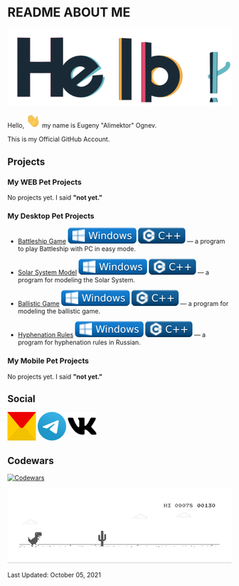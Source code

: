 # README ABOUT ME #

![Hello](images/general/hello.gif)

Hello, <img src="images/general/hi.gif" width="32px" height="32px"> my name is Eugeny "Alimektor" Ognev.

This is my Official GitHub Account.

## Projects ##


### My WEB Pet Projects ###

No projects yet. I said **"not yet."**


### My Desktop Pet Projects ###


- [Battleship Game](https://github.com/Alimektor/battleship-cpp-clr) ![windows](images/tech/windows.svg) ![cpp](images/tech/cpp.svg)  — a program to play Battleship with PC in easy mode.

- [Solar System Model](https://github.com/Alimektor/solar-system-model-cpp-clr) ![windows](images/tech/windows.svg) ![cpp](images/tech/cpp.svg)  — a program for modeling the Solar System.

- [Ballistic Game](https://github.com/Alimektor/ballistic-game-cpp-clr) ![windows](images/tech/windows.svg) ![cpp](images/tech/cpp.svg)  — a program for modeling the ballistic game.

- [Hyphenation Rules](https://github.com/Alimektor/hyphenation-rules-cpp-clr) ![windows](images/tech/windows.svg) ![cpp](images/tech/cpp.svg)  — a program for hyphenation rules in Russian.
 


### My Mobile Pet Projects ###

No projects yet. I said **"not yet."**




## Social ##

 <a href="mailto:sheste12@yandex.ru?subject=%5BGitHub%5D%20SUBJECT&body=Hello%2C%20Alimektor%0D%0A%0D%0A1.%20WHO%20ARE%20YOU.%0D%0A2.%20WHAT%20YOU%20NEED.%0D%0A3.%20YOUR%20QUESTION%20OR%20OFFER.%0D%0A4.%20YOUR%20EXPECTATIONS. "><img src="images/social/yandex-mail.svg" width="64px" height="64px" alt="yandex-mail"></a>  <a href="https://t.me/alimektor"><img src="images/social/telegram.svg" width="64px" height="64px" alt="telegram"></a>  <a href="https://vk.com/alimektor"><img src="images/social/vk.svg" width="64px" height="64px" alt="vk"></a> 

## Codewars ##

<a href="https://www.codewars.com/users/Alimektor"><img src="https://www.codewars.com/users/Alimektor/badges/large" alt="Codewars"></a>

![Dino](images/general/dino.gif)

Last Updated: October 05, 2021
